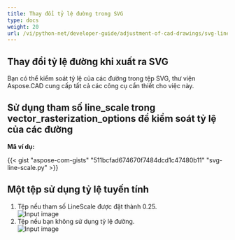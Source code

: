 ```yaml
---
title: Thay đổi tỷ lệ đường trong SVG
type: docs
weight: 20
url: /vi/python-net/developer-guide/adjustment-of-cad-drawings/svg-line-scale/
---
```



## **Thay đổi tỷ lệ đường khi xuất ra SVG**

Bạn có thể kiểm soát tỷ lệ của các đường trong tệp SVG, thư viện Aspose.CAD cung cấp tất cả các công cụ cần thiết cho việc này.

## **Sử dụng tham số line_scale trong vector_rasterization_options để kiểm soát tỷ lệ của các đường**

**Mã ví dụ:**

{{< gist "aspose-com-gists" "511bcfad674670f7484dcd1c47480b11" "svg-line-scale.py" >}}


## Một tệp sử dụng tỷ lệ tuyến tính
1. Tệp nếu tham số LineScale được đặt thành 0.25.<br>
![Input image](/cad/_assets/guide/svg/line_scale_0.25.png)<br>
1. Tệp nếu bạn không sử dụng tỷ lệ đường.<br>
![Input image](/cad/_assets/guide/svg/basic_options.png)<br>
